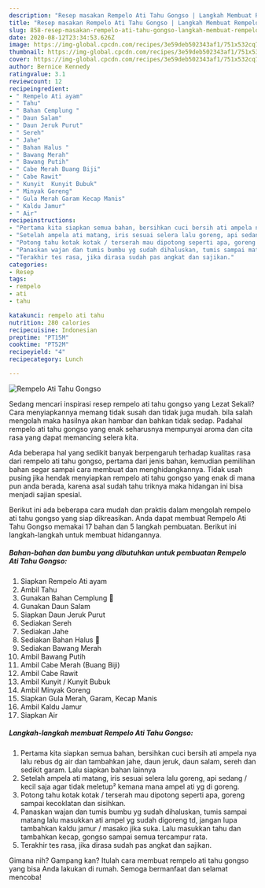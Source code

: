 ```yaml
---
description: "Resep masakan Rempelo Ati Tahu Gongso | Langkah Membuat Rempelo Ati Tahu Gongso Yang Enak Dan Lezat"
title: "Resep masakan Rempelo Ati Tahu Gongso | Langkah Membuat Rempelo Ati Tahu Gongso Yang Enak Dan Lezat"
slug: 858-resep-masakan-rempelo-ati-tahu-gongso-langkah-membuat-rempelo-ati-tahu-gongso-yang-enak-dan-lezat
date: 2020-08-12T23:34:53.626Z
image: https://img-global.cpcdn.com/recipes/3e59deb502343af1/751x532cq70/rempelo-ati-tahu-gongso-foto-resep-utama.jpg
thumbnail: https://img-global.cpcdn.com/recipes/3e59deb502343af1/751x532cq70/rempelo-ati-tahu-gongso-foto-resep-utama.jpg
cover: https://img-global.cpcdn.com/recipes/3e59deb502343af1/751x532cq70/rempelo-ati-tahu-gongso-foto-resep-utama.jpg
author: Bernice Kennedy
ratingvalue: 3.1
reviewcount: 12
recipeingredient:
- " Rempelo Ati ayam"
- " Tahu"
- " Bahan Cemplung "
- " Daun Salam"
- " Daun Jeruk Purut"
- " Sereh"
- " Jahe"
- " Bahan Halus "
- " Bawang Merah"
- " Bawang Putih"
- " Cabe Merah Buang Biji"
- " Cabe Rawit"
- " Kunyit  Kunyit Bubuk"
- " Minyak Goreng"
- " Gula Merah Garam Kecap Manis"
- " Kaldu Jamur"
- " Air"
recipeinstructions:
- "Pertama kita siapkan semua bahan, bersihkan cuci bersih ati ampela nya lalu rebus dg air dan tambahkan jahe, daun jeruk, daun salam, sereh dan sedikit garam. Lalu siapkan bahan lainnya"
- "Setelah ampela ati matang, iris sesuai selera lalu goreng, api sedang / kecil saja agar tidak meletup² kemana mana ampel ati yg di goreng."
- "Potong tahu kotak kotak / terserah mau dipotong seperti apa, goreng sampai kecoklatan dan sisihkan."
- "Panaskan wajan dan tumis bumbu yg sudah dihaluskan, tumis sampai matang lalu masukkan ati ampel yg sudah digoreng td, jangan lupa tambahkan kaldu jamur / masako jika suka. Lalu masukkan tahu dan tambahkan kecap, gongso sampai semua tercampur rata."
- "Terakhir tes rasa, jika dirasa sudah pas angkat dan sajikan."
categories:
- Resep
tags:
- rempelo
- ati
- tahu

katakunci: rempelo ati tahu 
nutrition: 280 calories
recipecuisine: Indonesian
preptime: "PT15M"
cooktime: "PT52M"
recipeyield: "4"
recipecategory: Lunch

---
```



![Rempelo Ati Tahu Gongso](https://img-global.cpcdn.com/recipes/3e59deb502343af1/751x532cq70/rempelo-ati-tahu-gongso-foto-resep-utama.jpg)

Sedang mencari inspirasi resep rempelo ati tahu gongso yang Lezat Sekali? Cara menyiapkannya memang tidak susah dan tidak juga mudah. bila salah mengolah maka hasilnya akan hambar dan bahkan tidak sedap. Padahal rempelo ati tahu gongso yang enak seharusnya mempunyai aroma dan cita rasa yang dapat memancing selera kita.



Ada beberapa hal yang sedikit banyak berpengaruh terhadap kualitas rasa dari rempelo ati tahu gongso, pertama dari jenis bahan, kemudian pemilihan bahan segar sampai cara membuat dan menghidangkannya. Tidak usah pusing jika hendak menyiapkan rempelo ati tahu gongso yang enak di mana pun anda berada, karena asal sudah tahu triknya maka hidangan ini bisa menjadi sajian spesial.


Berikut ini ada beberapa cara mudah dan praktis dalam mengolah rempelo ati tahu gongso yang siap dikreasikan. Anda dapat membuat Rempelo Ati Tahu Gongso memakai 17 bahan dan 5 langkah pembuatan. Berikut ini langkah-langkah untuk membuat hidangannya.

<!--inarticleads1-->

##### Bahan-bahan dan bumbu yang dibutuhkan untuk pembuatan Rempelo Ati Tahu Gongso:

1. Siapkan  Rempelo Ati ayam
1. Ambil  Tahu
1. Gunakan  Bahan Cemplung 🌻
1. Gunakan  Daun Salam
1. Siapkan  Daun Jeruk Purut
1. Sediakan  Sereh
1. Sediakan  Jahe
1. Sediakan  Bahan Halus 🌻
1. Sediakan  Bawang Merah
1. Ambil  Bawang Putih
1. Ambil  Cabe Merah (Buang Biji)
1. Ambil  Cabe Rawit
1. Ambil  Kunyit / Kunyit Bubuk
1. Ambil  Minyak Goreng
1. Siapkan  Gula Merah, Garam, Kecap Manis
1. Ambil  Kaldu Jamur
1. Siapkan  Air




<!--inarticleads2-->

##### Langkah-langkah membuat Rempelo Ati Tahu Gongso:

1. Pertama kita siapkan semua bahan, bersihkan cuci bersih ati ampela nya lalu rebus dg air dan tambahkan jahe, daun jeruk, daun salam, sereh dan sedikit garam. Lalu siapkan bahan lainnya
1. Setelah ampela ati matang, iris sesuai selera lalu goreng, api sedang / kecil saja agar tidak meletup² kemana mana ampel ati yg di goreng.
1. Potong tahu kotak kotak / terserah mau dipotong seperti apa, goreng sampai kecoklatan dan sisihkan.
1. Panaskan wajan dan tumis bumbu yg sudah dihaluskan, tumis sampai matang lalu masukkan ati ampel yg sudah digoreng td, jangan lupa tambahkan kaldu jamur / masako jika suka. Lalu masukkan tahu dan tambahkan kecap, gongso sampai semua tercampur rata.
1. Terakhir tes rasa, jika dirasa sudah pas angkat dan sajikan.




Gimana nih? Gampang kan? Itulah cara membuat rempelo ati tahu gongso yang bisa Anda lakukan di rumah. Semoga bermanfaat dan selamat mencoba!
